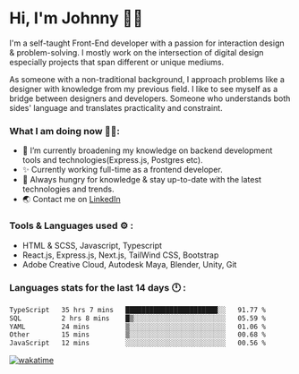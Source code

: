 # Hi, I'm Johnny 👋🧑‍

I'm a self-taught Front-End developer with a passion for interaction design & problem-solving. I mostly work on the intersection of digital design especially projects that span different or unique mediums.

As someone with a non-traditional background, I approach problems like a designer with knowledge from my previous field. I like to see myself as a bridge between designers and developers. Someone who understands both sides' language and translates practicality and constraint.

### What I am doing now 🧑‍💻:

- 🔭 I’m currently broadening my knowledge on backend development tools and technologies(Express.js, Postgres etc).
- ✨ Currently working full-time as a frontend developer.
- 📖 Always hungry for knowledge & stay up-to-date with the latest technologies and trends.
- 🌏 Contact me on [LinkedIn](https://www.linkedin.com/in/johchai/)

### Tools & Languages used ⚙️ :

- HTML & SCSS, Javascript, Typescript
- React.js, Express.js, Next.js, TailWind CSS, Bootstrap
- Adobe Creative Cloud, Autodesk Maya, Blender, Unity, Git

### Languages stats for the last 14 days 🕛 :

<!--START_SECTION:waka-->

```txt
TypeScript   35 hrs 7 mins   ███████████████████████░░   91.77 %
SQL          2 hrs 8 mins    █▒░░░░░░░░░░░░░░░░░░░░░░░   05.59 %
YAML         24 mins         ▒░░░░░░░░░░░░░░░░░░░░░░░░   01.06 %
Other        15 mins         ▒░░░░░░░░░░░░░░░░░░░░░░░░   00.68 %
JavaScript   12 mins         ░░░░░░░░░░░░░░░░░░░░░░░░░   00.56 %
```

<!--END_SECTION:waka-->

[![wakatime](https://wakatime.com/badge/user/0cd14e89-b357-451d-b5c1-4a79286fb5a6.svg)](https://wakatime.com/@0cd14e89-b357-451d-b5c1-4a79286fb5a6)
